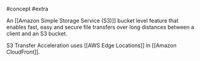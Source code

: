 #concept #extra 

An [[Amazon Simple Storage Service (S3)]] bucket level feature that enables fast, easy and secure file transfers over long distances between a client and an S3 bucket.

S3 Transfer Acceleration uses [[AWS Edge Locations]] in [[Amazon CloudFront]].

